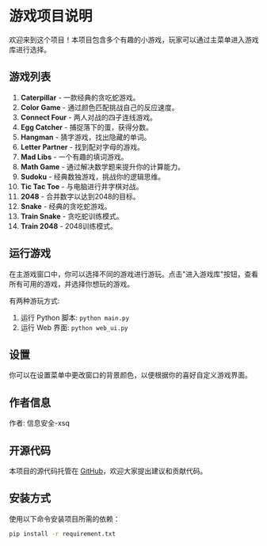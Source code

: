 # 游戏项目说明

欢迎来到这个项目！本项目包含多个有趣的小游戏，玩家可以通过主菜单进入游戏库进行选择。

## 游戏列表

1. **Caterpillar** - 一款经典的贪吃蛇游戏。
2. **Color Game** - 通过颜色匹配挑战自己的反应速度。
3. **Connect Four** - 两人对战的四子连线游戏。
4. **Egg Catcher** - 捕捉落下的蛋，获得分数。
5. **Hangman** - 猜字游戏，找出隐藏的单词。
6. **Letter Partner** - 找到配对字母的游戏。
7. **Mad Libs** - 一个有趣的填词游戏。
8. **Math Game** - 通过解决数学题来提升你的计算能力。
9. **Sudoku** - 经典数独游戏，挑战你的逻辑思维。
10. **Tic Tac Toe** - 与电脑进行井字棋对战。
11. **2048** - 合并数字以达到2048的目标。
12. **Snake** - 经典的贪吃蛇游戏。
13. **Train Snake** - 贪吃蛇训练模式。
14. **Train 2048** - 2048训练模式。

## 运行游戏

在主游戏窗口中，你可以选择不同的游戏进行游玩。点击"进入游戏库"按钮，查看所有可用的游戏，并选择你想玩的游戏。

有两种游玩方式:
1. 运行 Python 脚本: `python main.py`
2. 运行 Web 界面: `python web_ui.py`

## 设置

你可以在设置菜单中更改窗口的背景颜色，以便根据你的喜好自定义游戏界面。

## 作者信息

作者: 信息安全-xsq

## 开源代码

本项目的源代码托管在 [GitHub](https://github.com)，欢迎大家提出建议和贡献代码。

## 安装方式

使用以下命令安装项目所需的依赖：

```bash
pip install -r requirement.txt
